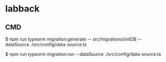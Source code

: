 # labback

## CMD

$ npm run typeorm migration:generate -- src/migrations/initDB --dataSource ./src/config/data-source.ts

$ npm run typeorm migration:run --dataSource ./src/config/data-source.ts
